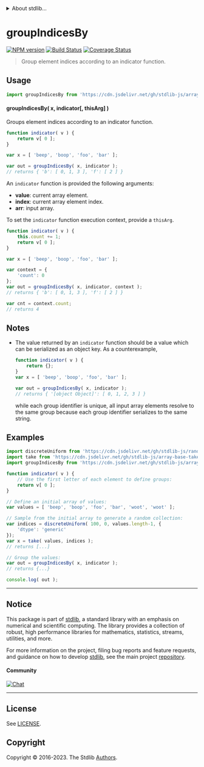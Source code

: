 <!--

@license Apache-2.0

Copyright (c) 2023 The Stdlib Authors.

Licensed under the Apache License, Version 2.0 (the "License");
you may not use this file except in compliance with the License.
You may obtain a copy of the License at

   http://www.apache.org/licenses/LICENSE-2.0

Unless required by applicable law or agreed to in writing, software
distributed under the License is distributed on an "AS IS" BASIS,
WITHOUT WARRANTIES OR CONDITIONS OF ANY KIND, either express or implied.
See the License for the specific language governing permissions and
limitations under the License.

-->


<details>
  <summary>
    About stdlib...
  </summary>
  <p>We believe in a future in which the web is a preferred environment for numerical computation. To help realize this future, we've built stdlib. stdlib is a standard library, with an emphasis on numerical and scientific computation, written in JavaScript (and C) for execution in browsers and in Node.js.</p>
  <p>The library is fully decomposable, being architected in such a way that you can swap out and mix and match APIs and functionality to cater to your exact preferences and use cases.</p>
  <p>When you use stdlib, you can be absolutely certain that you are using the most thorough, rigorous, well-written, studied, documented, tested, measured, and high-quality code out there.</p>
  <p>To join us in bringing numerical computing to the web, get started by checking us out on <a href="https://github.com/stdlib-js/stdlib">GitHub</a>, and please consider <a href="https://opencollective.com/stdlib">financially supporting stdlib</a>. We greatly appreciate your continued support!</p>
</details>

# groupIndicesBy

[![NPM version][npm-image]][npm-url] [![Build Status][test-image]][test-url] [![Coverage Status][coverage-image]][coverage-url] <!-- [![dependencies][dependencies-image]][dependencies-url] -->

> Group element indices according to an indicator function.

<!-- Section to include introductory text. Make sure to keep an empty line after the intro `section` element and another before the `/section` close. -->

<section class="intro">

</section>

<!-- /.intro -->

<!-- Package usage documentation. -->



<section class="usage">

## Usage

```javascript
import groupIndicesBy from 'https://cdn.jsdelivr.net/gh/stdlib-js/array-base-group-indices-by@deno/mod.js';
```

#### groupIndicesBy( x, indicator\[, thisArg] )

Groups element indices according to an indicator function.

```javascript
function indicator( v ) {
    return v[ 0 ];
}

var x = [ 'beep', 'boop', 'foo', 'bar' ];

var out = groupIndicesBy( x, indicator );
// returns { 'b': [ 0, 1, 3 ], 'f': [ 2 ] }
```

An `indicator` function is provided the following arguments:

-   **value**: current array element.
-   **index**: current array element index.
-   **arr**: input array.

To set the `indicator` function execution context, provide a `thisArg`.

```javascript
function indicator( v ) {
    this.count += 1;
    return v[ 0 ];
}

var x = [ 'beep', 'boop', 'foo', 'bar' ];

var context = {
    'count': 0
};
var out = groupIndicesBy( x, indicator, context );
// returns { 'b': [ 0, 1, 3 ], 'f': [ 2 ] }

var cnt = context.count;
// returns 4
```

</section>

<!-- /.usage -->

<!-- Package usage notes. Make sure to keep an empty line after the `section` element and another before the `/section` close. -->

<section class="notes">

## Notes

-   The value returned by an `indicator` function should be a value which can be serialized as an object key. As a counterexample,

    ```javascript
    function indicator( v ) {
        return {};
    }
    var x = [ 'beep', 'boop', 'foo', 'bar' ];

    var out = groupIndicesBy( x, indicator );
    // returns { '[object Object]': [ 0, 1, 2, 3 ] }
    ```

    while each group identifier is unique, all input array elements resolve to the same group because each group identifier serializes to the same string.

</section>

<!-- /.notes -->

<!-- Package usage examples. -->

<section class="examples">

## Examples

<!-- eslint no-undef: "error" -->

```javascript
import discreteUniform from 'https://cdn.jsdelivr.net/gh/stdlib-js/random-array-discrete-uniform@deno/mod.js';
import take from 'https://cdn.jsdelivr.net/gh/stdlib-js/array-base-take@deno/mod.js';
import groupIndicesBy from 'https://cdn.jsdelivr.net/gh/stdlib-js/array-base-group-indices-by@deno/mod.js';

function indicator( v ) {
    // Use the first letter of each element to define groups:
    return v[ 0 ];
}

// Define an initial array of values:
var values = [ 'beep', 'boop', 'foo', 'bar', 'woot', 'woot' ];

// Sample from the initial array to generate a random collection:
var indices = discreteUniform( 100, 0, values.length-1, {
    'dtype': 'generic'
});
var x = take( values, indices );
// returns [...]

// Group the values:
var out = groupIndicesBy( x, indicator );
// returns {...}

console.log( out );
```

</section>

<!-- /.examples -->

<!-- Section to include cited references. If references are included, add a horizontal rule *before* the section. Make sure to keep an empty line after the `section` element and another before the `/section` close. -->

<section class="references">

</section>

<!-- /.references -->

<!-- Section for related `stdlib` packages. Do not manually edit this section, as it is automatically populated. -->

<section class="related">

</section>

<!-- /.related -->

<!-- Section for all links. Make sure to keep an empty line after the `section` element and another before the `/section` close. -->


<section class="main-repo" >

* * *

## Notice

This package is part of [stdlib][stdlib], a standard library with an emphasis on numerical and scientific computing. The library provides a collection of robust, high performance libraries for mathematics, statistics, streams, utilities, and more.

For more information on the project, filing bug reports and feature requests, and guidance on how to develop [stdlib][stdlib], see the main project [repository][stdlib].

#### Community

[![Chat][chat-image]][chat-url]

---

## License

See [LICENSE][stdlib-license].


## Copyright

Copyright &copy; 2016-2023. The Stdlib [Authors][stdlib-authors].

</section>

<!-- /.stdlib -->

<!-- Section for all links. Make sure to keep an empty line after the `section` element and another before the `/section` close. -->

<section class="links">

[npm-image]: http://img.shields.io/npm/v/@stdlib/array-base-group-indices-by.svg
[npm-url]: https://npmjs.org/package/@stdlib/array-base-group-indices-by

[test-image]: https://github.com/stdlib-js/array-base-group-indices-by/actions/workflows/test.yml/badge.svg?branch=main
[test-url]: https://github.com/stdlib-js/array-base-group-indices-by/actions/workflows/test.yml?query=branch:main

[coverage-image]: https://img.shields.io/codecov/c/github/stdlib-js/array-base-group-indices-by/main.svg
[coverage-url]: https://codecov.io/github/stdlib-js/array-base-group-indices-by?branch=main

<!--

[dependencies-image]: https://img.shields.io/david/stdlib-js/array-base-group-indices-by.svg
[dependencies-url]: https://david-dm.org/stdlib-js/array-base-group-indices-by/main

-->

[chat-image]: https://img.shields.io/gitter/room/stdlib-js/stdlib.svg
[chat-url]: https://app.gitter.im/#/room/#stdlib-js_stdlib:gitter.im

[stdlib]: https://github.com/stdlib-js/stdlib

[stdlib-authors]: https://github.com/stdlib-js/stdlib/graphs/contributors

[umd]: https://github.com/umdjs/umd
[es-module]: https://developer.mozilla.org/en-US/docs/Web/JavaScript/Guide/Modules

[deno-url]: https://github.com/stdlib-js/array-base-group-indices-by/tree/deno
[umd-url]: https://github.com/stdlib-js/array-base-group-indices-by/tree/umd
[esm-url]: https://github.com/stdlib-js/array-base-group-indices-by/tree/esm
[branches-url]: https://github.com/stdlib-js/array-base-group-indices-by/blob/main/branches.md

[stdlib-license]: https://raw.githubusercontent.com/stdlib-js/array-base-group-indices-by/main/LICENSE

</section>

<!-- /.links -->
